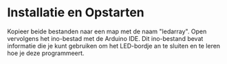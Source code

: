 # Installatie en Opstarten

Kopieer beide bestanden naar een map met de naam "ledarray". Open vervolgens het ino-bestad met de Arduino IDE.
Dit ino-bestand bevat informatie die je kunt gebruiken om het LED-bordje an te sluiten en te leren hoe je deze
programmeert.